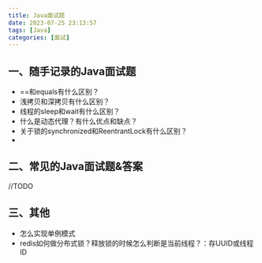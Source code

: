 ```yaml
---
title: Java面试题
date: 2023-07-25 23:13:57
tags: [Java]
categories: [面试]
---
```


## 一、随手记录的Java面试题
* ==和equals有什么区别？
* 浅拷贝和深拷贝有什么区别？
* 线程的sleep和wait有什么区别？
* 什么是动态代理？有什么优点和缺点？
* 关于锁的synchronized和ReentrantLock有什么区别？
* 

## 二、常见的Java面试题&答案
//TODO

## 三、其他
* 怎么实现单例模式
* redis如何做分布式锁？释放锁的时候怎么判断是当前线程？：存UUID或线程ID
